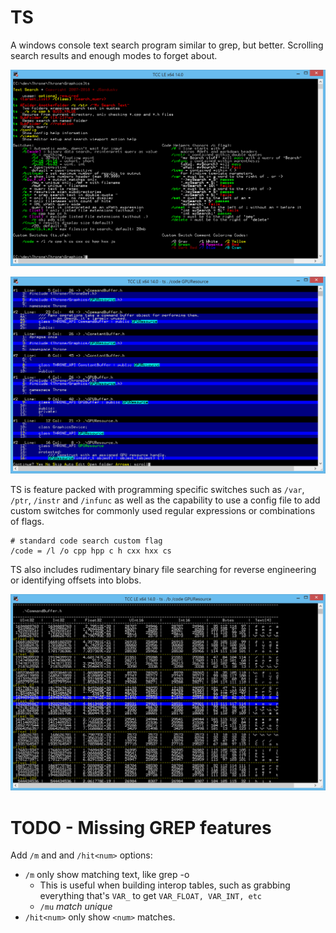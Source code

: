 # TS

A windows console text search program similar to grep, but better. Scrolling search results and enough modes to forget about.

![program help printout](default_help.png)

![regular results](vanilla.png)

TS is feature packed with programming specific switches such as `/var`, `/ptr`, `/instr` and `/infunc` as well as the capability to use a config file to add custom switches for commonly used regular expressions or combinations of flags.

    # standard code search custom flag
    /code = /l /o cpp hpp c h cxx hxx cs
    
TS also includes rudimentary binary file searching for reverse engineering or identifying offsets into blobs.
    
![binary mode](binary_mode.png)

# TODO - Missing GREP features

Add `/m` and and `/hit<num>` options:

- `/m` only show matching text, like grep -o
    - This is useful when building interop tables, such as grabbing everything that's `VAR_` to get `VAR_FLOAT, VAR_INT, etc`
    - `/mu` *match unique*
- `/hit<num>` only show `<num>` matches.
